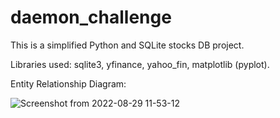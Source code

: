 # daemon_challenge

This is a simplified Python and SQLite stocks DB project.

Libraries used: sqlite3, yfinance, yahoo_fin, matplotlib (pyplot).

Entity Relationship Diagram:

![Screenshot from 2022-08-29 11-53-12](https://user-images.githubusercontent.com/94315874/187230363-7cb81a67-0999-4621-8f8b-533c92ffd3db.png)
